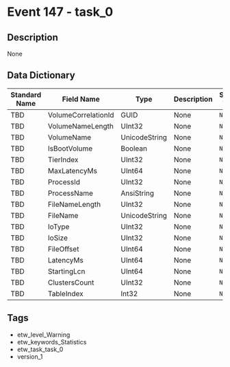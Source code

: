 # Event 147 - task_0

## Description
None

## Data Dictionary
|Standard Name|Field Name|Type|Description|Sample Value|
|---|---|---|---|---|
|TBD|VolumeCorrelationId|GUID|None|`None`|
|TBD|VolumeNameLength|UInt32|None|`None`|
|TBD|VolumeName|UnicodeString|None|`None`|
|TBD|IsBootVolume|Boolean|None|`None`|
|TBD|TierIndex|UInt32|None|`None`|
|TBD|MaxLatencyMs|UInt64|None|`None`|
|TBD|ProcessId|UInt32|None|`None`|
|TBD|ProcessName|AnsiString|None|`None`|
|TBD|FileNameLength|UInt32|None|`None`|
|TBD|FileName|UnicodeString|None|`None`|
|TBD|IoType|UInt32|None|`None`|
|TBD|IoSize|UInt32|None|`None`|
|TBD|FileOffset|UInt64|None|`None`|
|TBD|LatencyMs|UInt64|None|`None`|
|TBD|StartingLcn|UInt64|None|`None`|
|TBD|ClustersCount|UInt32|None|`None`|
|TBD|TableIndex|Int32|None|`None`|

## Tags
* etw_level_Warning
* etw_keywords_Statistics
* etw_task_task_0
* version_1